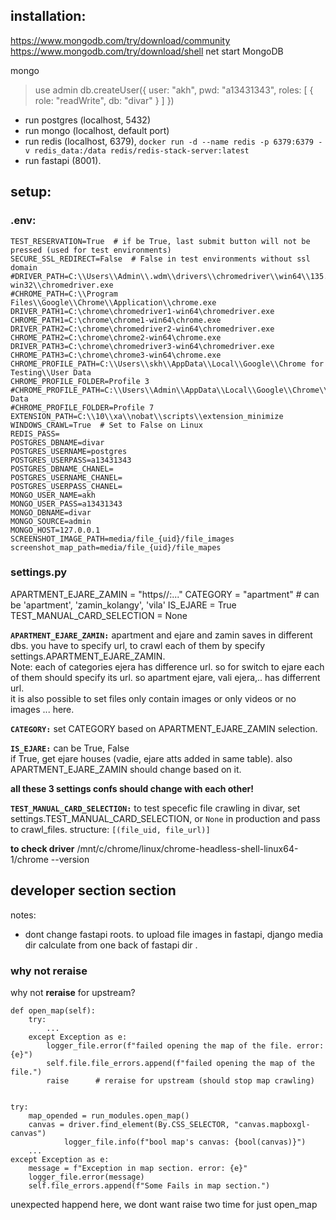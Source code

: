 ## installation:
https://www.mongodb.com/try/download/community
https://www.mongodb.com/try/download/shell
net start MongoDB


mongo
> use admin
db.createUser({
    user:   "akh",
    pwd:    "a13431343",
    roles: [ { role: "readWrite", db: "divar" } ]
  })


- run postgres (localhost, 5432)
- run mongo (localhost, default port)
- run redis (localhost, 6379), `docker run -d --name redis -p 6379:6379 -v redis_data:/data redis/redis-stack-server:latest`
- run fastapi (8001).

## setup:
### .env:
```
TEST_RESERVATION=True  # if be True, last submit button will not be pressed (used for test environments)
SECURE_SSL_REDIRECT=False  # False in test environments without ssl domain
#DRIVER_PATH=C:\\Users\\Admin\\.wdm\\drivers\\chromedriver\\win64\\135.0.7049.97\\chromedriver-win32\\chromedriver.exe
#CHROME_PATH=C:\\Program Files\\Google\\Chrome\\Application\\chrome.exe
DRIVER_PATH1=C:\chrome\chromedriver1-win64\chromedriver.exe
CHROME_PATH1=C:\chrome\chrome1-win64\chrome.exe
DRIVER_PATH2=C:\chrome\chromedriver2-win64\chromedriver.exe
CHROME_PATH2=C:\chrome\chrome2-win64\chrome.exe
DRIVER_PATH3=C:\chrome\chromedriver3-win64\chromedriver.exe
CHROME_PATH3=C:\chrome\chrome3-win64\chrome.exe
CHROME_PROFILE_PATH=C:\\Users\\skh\\AppData\\Local\\Google\\Chrome for Testing\\User Data
CHROME_PROFILE_FOLDER=Profile 3
#CHROME_PROFILE_PATH=C:\\Users\\Admin\\AppData\\Local\\Google\\Chrome\\User Data
#CHROME_PROFILE_FOLDER=Profile 7
EXTENSION_PATH=C:\\10\\xa\\nobat\\scripts\\extension_minimize
WINDOWS_CRAWL=True  # Set to False on Linux
REDIS_PASS=
POSTGRES_DBNAME=divar
POSTGRES_USERNAME=postgres
POSTGRES_USERPASS=a13431343
POSTGRES_DBNAME_CHANEL=
POSTGRES_USERNAME_CHANEL=
POSTGRES_USERPASS_CHANEL=
MONGO_USER_NAME=akh
MONGO_USER_PASS=a13431343
MONGO_DBNAME=divar
MONGO_SOURCE=admin
MONGO_HOST=127.0.0.1
SCREENSHOT_IMAGE_PATH=media/file_{uid}/file_images
screenshot_map_path=media/file_{uid}/file_mapes
```


### settings.py
APARTMENT_EJARE_ZAMIN = "https//:..."
CATEGORY = "apartment"  # can be 'apartment', 'zamin_kolangy', 'vila'
IS_EJARE = True
TEST_MANUAL_CARD_SELECTION = None

**`APARTMENT_EJARE_ZAMIN:`**
apartment and ejare and zamin saves in different dbs. you have to specify url, to crawl each of them by specify settings.APARTMENT_EJARE_ZAMIN.  
Note: each of categories ejera has difference url. so for switch to ejare each of them should specify its url. so apartment ejare, vali ejera,.. has differrent url.  
it is also possible to set files only contain images or only videos or no images ... here.

**`CATEGORY:`**
set CATEGORY based on APARTMENT_EJARE_ZAMIN selection.

**`IS_EJARE:`**
can be True, False  
if True, get ejare houses (vadie, ejare atts added in same table). also APARTMENT_EJARE_ZAMIN should change based on it.

**all these 3 settings confs should change with each other!**  

**`TEST_MANUAL_CARD_SELECTION:`**
to test specefic file crawling in divar, set settings.TEST_MANUAL_CARD_SELECTION, or `None` in production and pass to crawl_files. structure: `[(file_uid, file_url)]`

**to check driver**
/mnt/c/chrome/linux/chrome-headless-shell-linux64-1/chrome --version


## developer section section
notes:
- dont change fastapi roots. to upload file images in fastapi, django media dir calculate from one back of fastapi dir .


### why not reraise
why not **reraise** for upstream?
```
def open_map(self):
    try:
        ...
    except Exception as e:
        logger_file.error(f"failed opening the map of the file. error: {e}")
        self.file.file_errors.append(f"failed opening the map of the file.")
        raise      # reraise for upstream (should stop map crawling)


try:
    map_opended = run_modules.open_map()
    canvas = driver.find_element(By.CSS_SELECTOR, "canvas.mapboxgl-canvas")
            logger_file.info(f"bool map's canvas: {bool(canvas)}")
    ...
except Exception as e:    
    message = f"Exception in map section. error: {e}"
    logger_file.error(message)
    self.file_errors.append(f"Some Fails in map section.")
```
unexpected happend here, we dont want raise two time for just open_map
